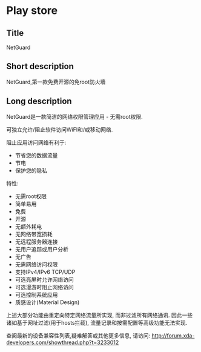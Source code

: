 Play store
==========

Title
-----
NetGuard


Short description
-----------------
NetGuard,第一款免费开源的免root防火墙


Long description
----------------
NetGuard是一款简洁的网络权限管理应用 - 无需root权限.

可独立允许/阻止软件访问WiFI和/或移动网络.

阻止应用访问网络有利于:

- 节省您的数据流量
- 节电
- 保护您的隐私

特性:

- 无需root权限
- 简单易用
- 免费
- 开源
- 无额外耗电
- 无网络带宽损耗
- 无远程服务器连接
- 无用户追踪或用户分析
- 无广告
- 无需网络访问权限
- 支持IPv4/IPv6 TCP/UDP
- 可选亮屏时允许网络访问
- 可选漫游时阻止网络访问
- 可选控制系统应用
- 质感设计(Material Design)

上述大部分功能由重定向特定网络流量所实现, 而非过滤所有网络通讯. 
因此一些诸如基于网址过滤(用于hosts拦截), 流量记录和按需配置等高级功能无法实现.

查阅最新的设备兼容性列表,疑难解答或其他更多信息, 请访问: http://forum.xda-developers.com/showthread.php?t=3233012
